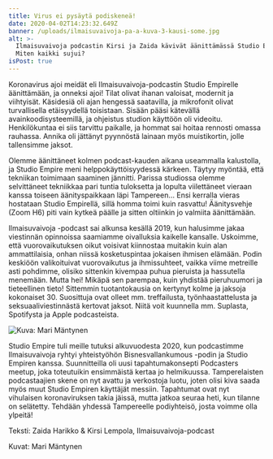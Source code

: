 ```yaml
---
title: Virus ei pysäytä podiskeneä!
date: 2020-04-02T14:23:32.649Z
banner: /uploads/ilmaisuvaivoja-pa-a-kuva-3-kausi-some.jpg
alt: >-
  Ilmaisuvaivoja podcastin Kirsi ja Zaida kävivät äänittämässä Studio Empirellä.
  Miten kaikki sujui?
isPost: true
---
```

Koronavirus ajoi meidät eli Ilmaisuvaivoja-podcastin Studio Empirelle äänittämään, ja onneksi ajoi! Tilat olivat ihanan valoisat, modernit ja viihtyisät. Käsidesiä oli ajan hengessä saatavilla, ja mikrofonit olivat turvallisella etäisyydellä toisistaan. Sisään pääsi kätevällä avainkoodisysteemillä, ja ohjeistus studion käyttöön oli videoitu. Henkilökuntaa ei siis tarvittu paikalle, ja hommat sai hoitaa rennosti omassa rauhassa. Annika oli jättänyt pyynnöstä lainaan myös muistikortin, jolle tallensimme jaksot.

Olemme äänittäneet kolmen podcast-kauden aikana useammalla kalustolla, ja Studio Empire meni helppokäyttöisyydessä kärkeen. Täytyy myöntää, että tekniikan toimimaan saaminen jännitti. Parissa studiossa olemme selvittäneet tekniikkaa pari tuntia tuloksetta ja lopulta viilettäneet vieraan kanssa toiseen äänityspaikkaan läpi Tampereen… Ensi kerralla vieras hostataan Studio Empirellä, sillä homma toimi kuin rasvattu! Äänitysvehje (Zoom H6) piti vain kytkeä päälle ja sitten oltiinkin jo valmiita äänittämään.

Ilmaisuvaivoja -podcast sai alkunsa kesällä 2019, kun halusimme jakaa viestinnän opinnoissa saamiamme oivalluksia kaikelle kansalle. Uskoimme, että vuorovaikutuksen oikut voisivat kiinnostaa muitakin kuin alan ammattilaisia, onhan niissä kosketuspintaa jokaisen ihmisen elämään. Podin keskiöön valikoituivat vuorovaikutus ja ihmissuhteet, vaikka viime metreille asti pohdimme, olisiko sittenkin kivempaa puhua pieruista ja hassutella menemään. Mutta hei! Mikäpä sen parempaa, kuin yhdistää pieruhuumori ja tieteellinen tieto! Sittemmin tuotantokausia on kertynyt kolme ja jaksoja kokonaiset 30. Suosittuja ovat olleet mm. treffailusta, työnhaastattelusta ja seksuaaliviestinnästä kertovat jaksot. Niitä voit kuunnella mm. Suplasta, Spotifysta ja Apple podcasteista.

![](/uploads/rinkula_nelio-oikee.jpg "Kuva: Mari Mäntynen ")

Studio Empire tuli meille tutuksi alkuvuodesta 2020, kun podcastimme Ilmaisuvaivoja ryhtyi yhteistyöhön Bisnesvallankumous -podin ja Studio Empiren kanssa. Suunnitteilla oli uusi tapahtumakonsepti Podcasters meetup, joka toteutuikin ensimmäistä kertaa jo helmikuussa. Tamperelaisten podcastaajien skene on nyt avattu ja verkostoja luotu, joten olisi kiva saada myös muut Studio Empiren käyttäjät messiin. Tapahtumat ovat nyt vihulaisen koronaviruksen takia jäissä, mutta jatkoa seuraa heti, kun tilanne on selätetty. Tehdään yhdessä Tampereelle podiyhteisö, josta voimme olla ylpeitä!

Teksti: Zaida Harikko & Kirsi Lempola, Ilmaisuvaivoja-podcast

Kuvat: Mari Mäntynen